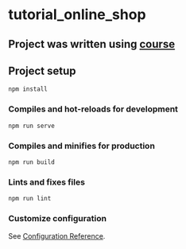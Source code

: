 # tutorial_online_shop

## Project was written using [course](https://www.youtube.com/watch?v=22W54aRGr3Q&list=PLb6TvuNosCJW_N3wqAUYsp7DvUzfyvbvB&index=2)


## Project setup
```
npm install
```

### Compiles and hot-reloads for development
```
npm run serve
```

### Compiles and minifies for production
```
npm run build
```

### Lints and fixes files
```
npm run lint
```

### Customize configuration
See [Configuration Reference](https://cli.vuejs.org/config/).
